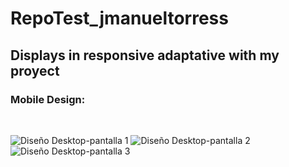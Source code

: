 # RepoTest_jmanueltorress
## Displays in responsive adaptative with my proyect
<h3>Mobile Design: </h3><br>

![Diseño Desktop-pantalla 1](https://github.com/jmanueltorress/portafoliov2/blob/main/design/desktop-a.png)
![Diseño Desktop-pantalla 2](https://github.com/jmanueltorress/portafoliov2/blob/main/design/desktop-b.png)
![Diseño Desktop-pantalla 3](https://github.com/jmanueltorress/portafoliov2/blob/main/design/desktop-c.png)

